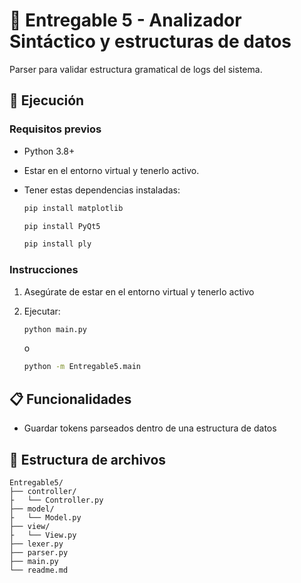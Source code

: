 # 📐 Entregable 5 - Analizador Sintáctico y estructuras de datos

Parser para validar estructura gramatical de logs del sistema.

## 🚀 Ejecución

### Requisitos previos
- Python 3.8+

- Estar en el entorno virtual y tenerlo activo.

- Tener estas dependencias instaladas:
   ```sh
   pip install matplotlib

   pip install PyQt5

   pip install ply
   ```

### Instrucciones
1. Asegúrate de estar en el entorno virtual y tenerlo activo

2. Ejecutar:
   ```sh
   python main.py
   ```
   o
   ```sh
   python -m Entregable5.main
   ```

## 📋 Funcionalidades
- Guardar tokens parseados dentro de una estructura de datos


## 📂 Estructura de archivos
```
Entregable5/
├── controller/
├   └── Controller.py
├── model/
├   └── Model.py
├── view/
├   └── View.py
├── lexer.py
├── parser.py
├── main.py
└── readme.md


```